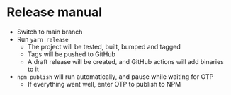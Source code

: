 # Release manual

- Switch to main branch
- Run `yarn release` 
  - The project will be tested, built, bumped and tagged
  - Tags will be pushed to GitHub
  - A draft release will be created, and GitHub actions will add binaries to it
- `npm publish` will run automatically, and pause while waiting for OTP
  - If everything went well, enter OTP to publish to NPM
